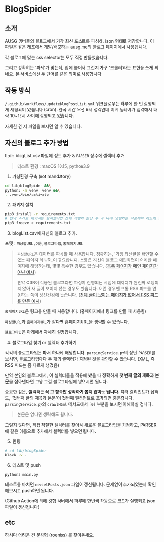 # BlogSpider

## 소개

AUSG 멤버들의 블로그에서 가장 최신 포스트를 파싱해, json 형태로 저장합니다. 이 파일은 같은 레포에서 개발/배포하는 [ausg.me](https://ausg.me)의 블로그 페이지에서 사용됩니다.

각 블로그에 맞는 css selector는 모두 직접 만들었습니다.

그리고 정확히는 '파서'가 맞는데, 입에 붙어서 그런지 자꾸 '크롤러'라는 표현을 쓰게 되네요. 본 서비스에선 두 단어를 같은 의미로 사용합니다.

## 작동 방식

`/.github/workflows/updateBlogPostList.yml` 워크플로우는 하루에 한 번 실행되게 세팅되어 있습니다 (cron). 한국 시간 오전 9시 정각인데 이게 딜레이가 심각해서 대략 10~12시 사이에 실행되고 있습니다.

자세한 건 저 파일을 보시면 알 수 있습니다.


## 자신의 블로그 추가 방법

tl;dr: blogList.csv 파일에 정보 추가 & `PARSER` 상수에 셀렉터 추가

> 테스트 환경 : macOS 10.15, python3.9

1. 가상환경 구축 (not mandatory)

```sh
cd lib/blogSpider &&\
python3 -m venv .venv &&\
. .venv/bin/activate
```

2. 패키지 설치

```sh
pip3 install -r requirements.txt
# 만약 추가로 패키지를 설치했다면 전체 개발이 끝난 후 꼭 아래 명령어를 적용해야 레포에 반영됨
pip3 freeze > requirements.txt
```

3. blogList.csv에 자신의 블로그 추가.

포맷 : `파싱할URL,이름,블로그타입,홈페이지URL`

> `파싱할URL`은 데이터를 파싱할 때 사용합니다. 정확히는, '가장 최신글을 확인할 수 있는 페이지'의 URL이 필요합니다. 보통은 자신의 블로그 메인화면이 이러한 페이지에 해당하는데, 몇몇 특수한 경우도 있습니다. ([목록 페이지가 메인 페이지가 아닌 예시](https://choheeis.github.io/newblog/archive/))
>
> 만약 CSR이 적용된 블로그라면 파싱이 진행되는 시점에 데이터가 완전히 로딩되지 않아 새 글이 보이지 않는 경우도 있습니다. 이런 경우엔 보통 RSS 피드를 연동하는 쪽이 정신건강에 낫습니다. ([전체 글이 보이는 페이지가 없어서 RSS 피드를 만든 예시](https://umi0410.github.io/index.xml))

`홈페이지URL`은 링크를 만들 때 사용합니다. (홈페이지에서 링크를 만들 때 사용됨)

`파싱할URL`과 `홈페이지URL`가 같다면 홈페이지URL을 생략할 수 있습니다.

`블로그타입`은 아래에서 자세히 설명합니다.

4. 블로그타입 찾기 or 셀렉터 추가하기

각각의 블로그타입은 파서 하나에 해당합니다. `parsingService.py`의 상단 `PARSER`를 보시면, 블로그타입마다 두 개의 셀렉터가 지정된 것을 확인할 수 있습니다. (XML, 즉 RSS 피드는 좀 다르게 생겼음)

만약 본인의 블로그에서, 이 셀렉터들을 적용해 봤을 때 정확하게 **첫 번째 글의 제목과 본문**을 잡아낸다면 그냥 그걸 블로그타입에 넣으시면 됩니다.

중요한 점은, **셀렉터는 꼭 그 항목만 정확하게 뽑지 않아도 됩니다.** 여러 엘리먼트가 잡혀도, '첫번째 글의 제목과 본문'이 첫번째 엘리먼트로 포착되면 충분합니다. `parsingService.py`의 `crawlHtml` 메서드에서 `[0]` 부분을 보시면 이해하실 겁니다.

> 본문은 없다면 생략해도 됩니다.

그렇지 않다면, 직접 적절한 셀렉터를 찾아서 새로운 블로그타입을 지정하고, PARSER에 같은 이름으로 추가해서 셀렉터를 넣으면 됩니다.

5. 린팅

```sh
# cd lib/blogSpider
black -v .
```

6. 테스트 및 push

```sh
python3 main.py
```

테스트를 마치면 `newsetPosts.json` 파일이 갱신됩니다. 문제없이 추가되었는지 확인해보시고 push하면 됩니다.

(Github Action에 의해 깃헙 서버에서 하루에 한번씩 자동으로 코드가 실행되고 json 파일이 갱신됩니다)

## etc

하시다 어려운 건 문성혁 (roeniss) 를 찾아주세요.
